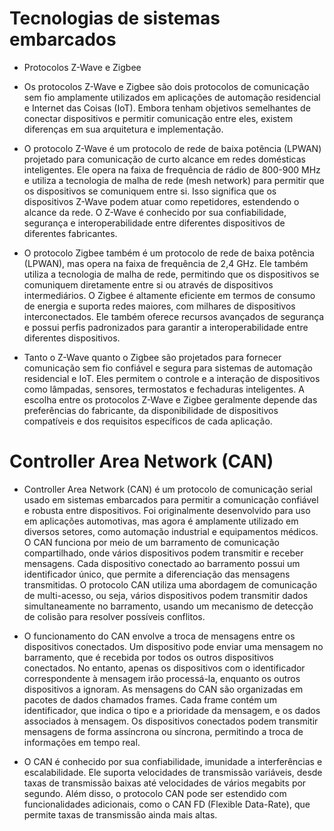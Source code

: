 # Tecnologias de sistemas embarcados

* Protocolos Z-Wave e Zigbee

* Os protocolos Z-Wave e Zigbee são dois protocolos de comunicação sem fio amplamente utilizados em aplicações de automação residencial e Internet das Coisas (IoT). Embora tenham objetivos semelhantes de conectar dispositivos e permitir comunicação entre eles, existem diferenças em sua arquitetura e implementação.

* O protocolo Z-Wave é um protocolo de rede de baixa potência (LPWAN) projetado para comunicação de curto alcance em redes domésticas inteligentes. Ele opera na faixa de frequência de rádio de 800-900 MHz e utiliza a tecnologia de malha de rede (mesh network) para permitir que os dispositivos se comuniquem entre si. Isso significa que os dispositivos Z-Wave podem atuar como repetidores, estendendo o alcance da rede. O Z-Wave é conhecido por sua confiabilidade, segurança e interoperabilidade entre diferentes dispositivos de diferentes fabricantes.

* O protocolo Zigbee também é um protocolo de rede de baixa potência (LPWAN), mas opera na faixa de frequência de 2,4 GHz. Ele também utiliza a tecnologia de malha de rede, permitindo que os dispositivos se comuniquem diretamente entre si ou através de dispositivos intermediários. O Zigbee é altamente eficiente em termos de consumo de energia e suporta redes maiores, com milhares de dispositivos interconectados. Ele também oferece recursos avançados de segurança e possui perfis padronizados para garantir a interoperabilidade entre diferentes dispositivos.

* Tanto o Z-Wave quanto o Zigbee são projetados para fornecer comunicação sem fio confiável e segura para sistemas de automação residencial e IoT. Eles permitem o controle e a interação de dispositivos como lâmpadas, sensores, termostatos e fechaduras inteligentes. A escolha entre os protocolos Z-Wave e Zigbee geralmente depende das preferências do fabricante, da disponibilidade de dispositivos compatíveis e dos requisitos específicos de cada aplicação.

# Controller Area Network (CAN)

* Controller Area Network (CAN) é um protocolo de comunicação serial usado em sistemas embarcados para permitir a comunicação confiável e robusta entre dispositivos. Foi originalmente desenvolvido para uso em aplicações automotivas, mas agora é amplamente utilizado em diversos setores, como automação industrial e equipamentos médicos. O CAN funciona por meio de um barramento de comunicação compartilhado, onde vários dispositivos podem transmitir e receber mensagens. Cada dispositivo conectado ao barramento possui um identificador único, que permite a diferenciação das mensagens transmitidas. O protocolo CAN utiliza uma abordagem de comunicação de multi-acesso, ou seja, vários dispositivos podem transmitir dados simultaneamente no barramento, usando um mecanismo de detecção de colisão para resolver possíveis conflitos.

* O funcionamento do CAN envolve a troca de mensagens entre os dispositivos conectados. Um dispositivo pode enviar uma mensagem no barramento, que é recebida por todos os outros dispositivos conectados. No entanto, apenas os dispositivos com o identificador correspondente à mensagem irão processá-la, enquanto os outros dispositivos a ignoram. As mensagens do CAN são organizadas em pacotes de dados chamados frames. Cada frame contém um identificador, que indica o tipo e a prioridade da mensagem, e os dados associados à mensagem. Os dispositivos conectados podem transmitir mensagens de forma assíncrona ou síncrona, permitindo a troca de informações em tempo real.

* O CAN é conhecido por sua confiabilidade, imunidade a interferências e escalabilidade. Ele suporta velocidades de transmissão variáveis, desde taxas de transmissão baixas até velocidades de vários megabits por segundo. Além disso, o protocolo CAN pode ser estendido com funcionalidades adicionais, como o CAN FD (Flexible Data-Rate), que permite taxas de transmissão ainda mais altas.
